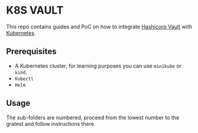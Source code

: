 # K8S VAULT
This repo contains guides and PoC on how to integrate <a href="https://www.vaultproject.io/">Hashicorp Vault</a> with <a href="https://kubernetes.io/"> Kubernetes</a>.  
## Prerequisites
- A Kubernetes cluster, for learning purposes you can use `minikube` or  `kind`.  
- `Kubectl`
- `Helm`
## Usage
The sub-folders are numbered, proceed from the lowest number to the gratest and follow instructions there.
